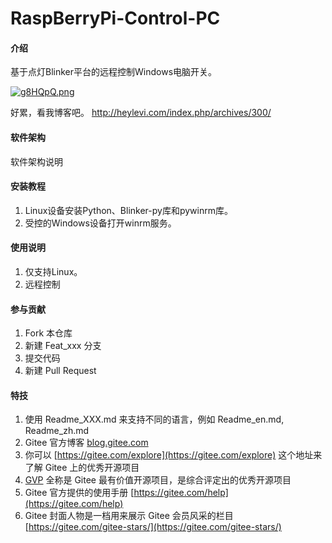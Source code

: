# RaspBerryPi-Control-PC

#### 介绍
基于点灯Blinker平台的远程控制Windows电脑开关。

[![g8HQpQ.png](https://z3.ax1x.com/2021/05/08/g8HQpQ.png)](https://imgtu.com/i/g8HQpQ)

好累，看我博客吧。
http://heylevi.com/index.php/archives/300/

#### 软件架构
软件架构说明


#### 安装教程

1.  Linux设备安装Python、Blinker-py库和pywinrm库。
2.  受控的Windows设备打开winrm服务。

#### 使用说明

1.  仅支持Linux。
2.  远程控制

#### 参与贡献

1.  Fork 本仓库
2.  新建 Feat_xxx 分支
3.  提交代码
4.  新建 Pull Request


#### 特技

1.  使用 Readme\_XXX.md 来支持不同的语言，例如 Readme\_en.md, Readme\_zh.md
2.  Gitee 官方博客 [blog.gitee.com](https://blog.gitee.com)
3.  你可以 [https://gitee.com/explore](https://gitee.com/explore) 这个地址来了解 Gitee 上的优秀开源项目
4.  [GVP](https://gitee.com/gvp) 全称是 Gitee 最有价值开源项目，是综合评定出的优秀开源项目
5.  Gitee 官方提供的使用手册 [https://gitee.com/help](https://gitee.com/help)
6.  Gitee 封面人物是一档用来展示 Gitee 会员风采的栏目 [https://gitee.com/gitee-stars/](https://gitee.com/gitee-stars/)
